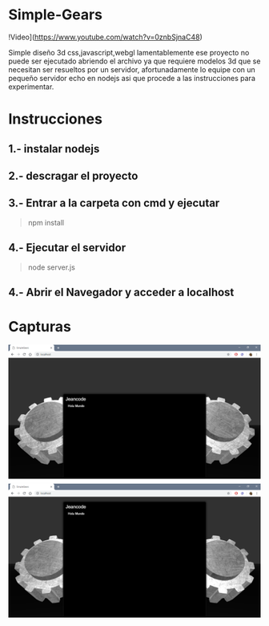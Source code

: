 # Simple-Gears

!Video](https://www.youtube.com/watch?v=0znbSjnaC48)


Simple diseño 3d  css,javascript,webgl lamentablemente ese proyecto no puede ser ejecutado abriendo el archivo ya que requiere modelos 3d que se necesitan ser resueltos por un servidor, afortunadamente lo equipe con un pequeño servidor echo en nodejs asi que  procede a las instrucciones para  experimentar.


# Instrucciones
## 1.- instalar nodejs
##  2.- descragar el proyecto
##  3.- Entrar a la carpeta con cmd y ejecutar 
  > npm install
##  4.- Ejecutar el servidor
  > node server.js
##  4.- Abrir el Navegador y acceder a localhost
  
# Capturas
![img](./sg1.PNG)
![img](./sg2.PNG)
